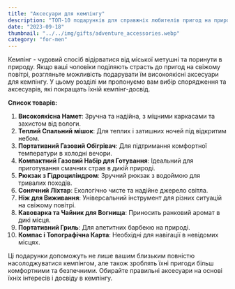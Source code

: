 ```yaml
---
title: "Аксесуари для кемпінгу"
description: "ТОП-10 подарунків для справжніх любителів пригод на природі"
date: "2023-09-18"
thumbnail: "../../img/gifts/adventure_accessories.webp"
category: "for-men"
---
```

Кемпінг - чудовий спосіб відірватися від міської метушні та поринути в природу. Якщо ваші чоловіки поділяють страсть до пригод на свіжому повітрі, розгляньте можливість подарувати їм високоякісні аксесуари для кемпінгу. У цьому розділі ми пропонуємо вам вибір спорядження та аксесуарів, які покращать їхній кемпінг-досвід.

**Список товарів:**
1. **Високоякісна Намет**: Зручна та надійна, з міцними каркасами та захистом від вологи.
2. **Теплий Спальний мішок**: Для теплих і затишних ночей під відкритим небом.
3. **Портативний Газовий Обігрівач**: Для підтримання комфортної температури в холодні вечори.
4. **Компактний Газовий Набір для Готування**: Ідеальний для приготування смачних страв в дикій природі.
5. **Рюкзак з Гідроциліндром**: Зручний рюкзак з водоймою для тривалих походів.
6. **Сонячний Ліхтар**: Екологічно чисте та надійне джерело світла.
7. **Ніж для Виживання**: Універсальний інструмент для різних ситуацій на свіжому повітрі.
8. **Кавоварка та Чайник для Вогнища**: Приносить ранковий аромат в дикі місця.
9. **Портативний Гриль**: Для апетитних барбекю на природі.
10. **Компас і Топографічна Карта**: Необхідні для навігації в невідомих місцях.

Ці подарунки допоможуть не лише вашим близьким повністю насолоджуватися кемпінгом, але також зроблять їхні пригоди більш комфортними та безпечними. Обирайте правильні аксесуари на основі їхніх інтересів і досвіду в кемпінгу.
